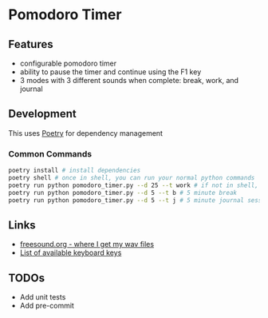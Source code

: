 # Pomodoro Timer

## Features

- configurable pomodoro timer
- ability to pause the timer and continue using the F1 key
- 3 modes with 3 different sounds when complete: break, work, and journal

## Development

This uses [Poetry](https://python-poetry.org/) for dependency management

### Common Commands

```bash
poetry install # install dependencies
poetry shell # once in shell, you can run your normal python commands
poetry run python pomodoro_timer.py --d 25 --t work # if not in shell, then run poetry like so
poetry run python pomodoro_timer.py --d 5 --t b # 5 minute break
poetry run python pomodoro_timer.py --d 5 --t j # 5 minute journal session
```

## Links
* [freesound.org - where I get my wav files](https://freesound.org/)
* [List of available keyboard keys](https://github.com/moses-palmer/pynput/blob/master/lib/pynput/keyboard/_darwin.py#L155)

## TODOs
* Add unit tests
* Add pre-commit